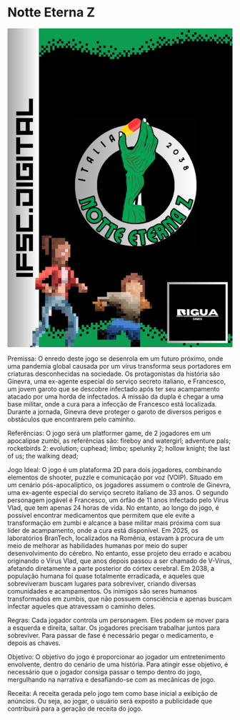 # Notte Eterna Z

![Alt text](capa-do-jogo.jpeg)

Premissa: O enredo deste jogo se desenrola em um futuro próximo, onde uma pandemia global causada por um vírus transforma seus portadores em criaturas desconhecidas na sociedade. Os protagonistas da história são Ginevra, uma ex-agente especial do serviço secreto italiano, e Francesco, um jovem garoto que se descobre infectado após ter seu acampamento atacado por uma horda de infectados. A missão da dupla é chegar a uma base militar, onde a cura para a infecção de Francesco está localizada. Durante a jornada, Ginevra deve proteger o garoto de diversos perigos e obstáculos que encontrarem pelo caminho.

Referências: O jogo será um platformer game, de 2 jogadores em um apocalipse zumbi, as referẽncias são: 
fireboy and watergirl; 
adventure pals; 
rocketbirds 2: evolution; 
cuphead; 
limbo;
spelunky 2;
hollow knight; 
the last of us;
the walking dead; 

Jogo Ideal: O jogo é um plataforma 2D para dois jogadores, combinando elementos de shooter, puzzle e comunicação por voz (VOIP). Situado em um cenário pós-apocalíptico, os jogadores assumem o controle de Ginevra, uma ex-agente especial do serviço secreto italiano de 33 anos. O segundo personagem jogável é Francesco, um órfão de 11 anos infectado pelo Vírus Vlad, que tem apenas 24 horas de vida. No entanto, ao longo do jogo, é possível encontrar medicamentos que permitem que ele evite a transformação em zumbi e alcance a base militar mais próxima com sua líder de acampamento, onde a cura está disponível.
Em 2025, os laboratórios BranTech, localizados na Romênia, estavam à procura de um meio de melhorar as habilidades humanas por meio do super desenvolvimento do cérebro. No entanto, esse projeto deu errado e acabou originando o Vírus Vlad, que anos depois passou a ser chamado de V-Vírus, afetando diretamente a parte posterior do córtex cerebral. Em 2038, a população humana foi quase totalmente erradicada, e aqueles que sobreviveram buscam lugares para sobreviver, criando diversas comunidades e acampamentos. Os inimigos são seres humanos transformados em zumbis, que não possuem consciência e apenas buscam infectar aqueles que atravessam o caminho deles.

Regras: Cada jogador controla um personagem. Eles podem se mover para a esquerda e direita, saltar. Os jogadores precisam trabalhar juntos para sobreviver.
Para passar de fase é necessário pegar o medicamento, e depois as chaves.

Objetivo: O objetivo do jogo é proporcionar ao jogador um entretenimento envolvente, dentro do cenário de uma história. Para atingir esse objetivo, é necessário que o jogador consiga passar o tempo dentro do jogo, mergulhando na narrativa e desafiando-se com as mecânicas de jogo. 

Receita: A receita gerada pelo jogo tem como base inicial a exibição de anúncios. Ou seja, ao jogar, o usuário será exposto a publicidade que contribuirá para a geração de receita do jogo.

